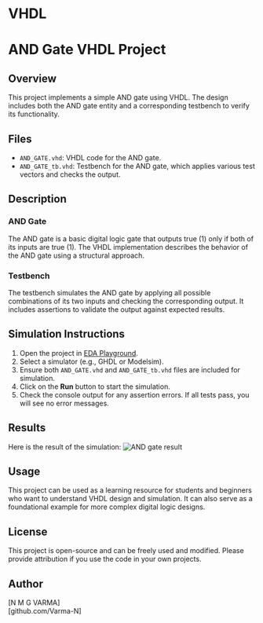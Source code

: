 # VHDL
# AND Gate VHDL Project

## Overview
This project implements a simple AND gate using VHDL. The design includes both the AND gate entity and a corresponding testbench to verify its functionality.

## Files
- `AND_GATE.vhd`: VHDL code for the AND gate.
- `AND_GATE_tb.vhd`: Testbench for the AND gate, which applies various test vectors and checks the output.

## Description
### AND Gate
The AND gate is a basic digital logic gate that outputs true (1) only if both of its inputs are true (1). The VHDL implementation describes the behavior of the AND gate using a structural approach.

### Testbench
The testbench simulates the AND gate by applying all possible combinations of its two inputs and checking the corresponding output. It includes assertions to validate the output against expected results.

## Simulation Instructions
1. Open the project in [EDA Playground](https://www.edaplayground.com/).
2. Select a simulator (e.g., GHDL or Modelsim).
3. Ensure both `AND_GATE.vhd` and `AND_GATE_tb.vhd` files are included for simulation.
4. Click on the **Run** button to start the simulation.
5. Check the console output for any assertion errors. If all tests pass, you will see no error messages.

## Results
Here is the result of the simulation:
![AND gate result](https://github.com/user-attachments/assets/ace4d492-db83-4692-aa5a-5575d0423f8f)


## Usage
This project can be used as a learning resource for students and beginners who want to understand VHDL design and simulation. It can also serve as a foundational example for more complex digital logic designs.

## License
This project is open-source and can be freely used and modified. Please provide attribution if you use the code in your own projects.

## Author
[N M G VARMA]  
[github.com/Varma-N]

